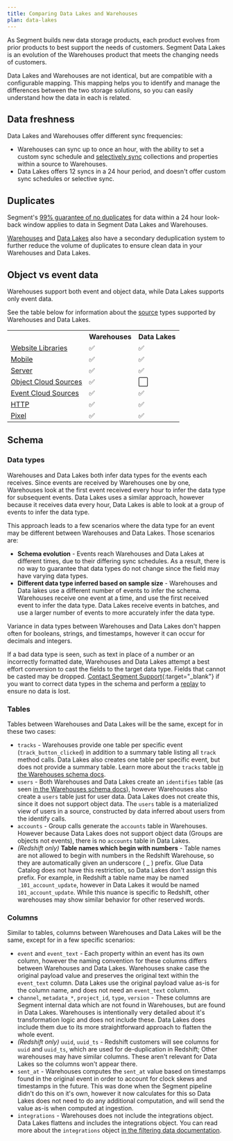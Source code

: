 ```yaml
---
title: Comparing Data Lakes and Warehouses
plan: data-lakes
---
```


As Segment builds new data storage products, each product evolves from prior products to best support the needs of customers. Segment Data Lakes is an evolution of the Warehouses product that meets the changing needs of customers.

Data Lakes and Warehouses are not identical, but are compatible with a configurable mapping. This mapping helps you to identify and manage the differences between the two storage solutions, so you can easily understand how the data in each is related.


## Data freshness

Data Lakes and Warehouses offer different sync frequencies:
- Warehouses can sync up to once an hour, with the ability to set a custom sync schedule and [selectively sync](/docs/connections/storage/warehouses/warehouse-syncs/#warehouse-selective-sync) collections and properties within a source to Warehouses.
- Data Lakes offers 12 syncs in a 24 hour period, and doesn't offer custom sync schedules or selective sync.

## Duplicates

Segment's [99% guarantee of no duplicates](/docs/guides/duplicate-data/) for data within a 24 hour look-back window applies to data in Segment Data Lakes and Warehouses.

[Warehouses](/docs/guides/duplicate-data/#warehouse-deduplication) and [Data Lakes](/docs/guides/duplicate-data/#data-lake-deduplication) also have a secondary deduplication system to further reduce the volume of duplicates to ensure clean data in your Warehouses and Data Lakes.

## Object vs event data

Warehouses support both event and object data, while Data Lakes supports only event data.

See the table below for information about the [source](/docs/connections/sources/) types supported by Warehouses and Data Lakes.

<table>
<tr>
    <th></th>
    <th>Warehouses</th>
    <th>Data Lakes</th>
</tr>
<tr>
    <td><a href="/docs/connections/sources/#website-libraries">Website Libraries</a></td>
    <td>✅</td>
    <td>✅</td>
</tr>
<tr>
    <td><a href="/docs/connections/sources/#mobile">Mobile</a></td>
    <td>✅</td>
    <td>✅</td>
</tr>
<tr>
    <td><a href="/docs/connections/sources/#server">Server</a></td>
    <td>✅</td>
    <td>✅</td>
</tr>
<tr>
    <td><a href="/docs/connections/sources/#object-cloud-sources">Object Cloud Sources</a></td>
    <td>✅</td>
    <td>⬜️</td>
</tr>
<tr>
    <td><a href="/docs/connections/sources/#event-cloud-sources">Event Cloud Sources</a></td>
    <td>✅</td>
    <td>✅</td>
</tr>
<tr>
    <td><a href="/docs/connections/sources/#http">HTTP</a></td>
    <td>✅</td>
    <td>✅</td>
</tr>
<tr>
    <td><a href="/docs/connections/sources/#pixel">Pixel</a></td>
    <td>✅</td>
    <td>✅</td>
</tr>
</table>


## Schema

### Data types

Warehouses and Data Lakes both infer data types for the events each receives. Since events are received by Warehouses one by one, Warehouses look at the first event received every hour to infer the data type for subsequent events. Data Lakes uses a similar approach, however because it receives data every hour, Data Lakes is able to look at a group of events to infer the data type.

This approach leads to a few scenarios where the data type for an event may be different between Warehouses and Data Lakes. Those scenarios are:

- **Schema evolution** - Events reach Warehouses and Data Lakes at different times, due to their differing sync schedules. As a result, there is no way to guarantee that data types do not change since the field may have varying data types.
- **Different data type inferred based on sample size** - Warehouses and Data lakes use a different number of events to infer the schema. Warehouses receive one event at a time, and use the first received event to infer the data type. Data Lakes receive events in batches, and use a larger number of events to more accurately infer the data type.

Variance in data types between Warehouses and Data Lakes don't happen often for booleans, strings, and timestamps, however it can occur for decimals and integers.

If a bad data type is seen, such as text in place of a number or an incorrectly formatted date, Warehouses and Data Lakes attempt a best effort conversion to cast the fields to the target data type. Fields that cannot be casted may be dropped. [Contact Segment Support](https://segment.com/contact){:target="_blank"} if you want to correct data types in the schema and perform a [replay](/docs/guides/what-is-replay/) to ensure no data is lost.


### Tables

Tables between Warehouses and Data Lakes will be the same, except for in these two cases:

- `tracks` - Warehouses provide one table per specific event (`track_button_clicked`) in addition to a summary table listing all `track` method calls. Data Lakes also creates one table per specific event, but does not provide a summary table. Learn more about the `tracks` table [in the Warehouses schema docs](/docs/connections/storage/warehouses/schema/).
- `users` - Both Warehouses and Data Lakes create an  `identifies` table (as seen [in the Warehouses schema docs](/docs/connections/storage/warehouses/schema/)), however Warehouses also create a `users` table just for user data.  Data Lakes does not create this, since it does not support object data. The `users` table is a materialized view of users in a source, constructed by data inferred about users from the identify calls.
- `accounts` - Group calls generate the `accounts` table in Warehouses. However because Data Lakes does not support object data (Groups are objects not events), there is no `accounts` table in Data Lakes.
- *(Redshift only)* **Table names which begin with numbers** - Table names are not allowed to begin with numbers in the Redshift Warehouse, so they are automatically given an underscore ( _ ) prefix. Glue Data Catalog does not have this restriction, so Data Lakes don't assign this prefix. For example, in Redshift a table name may be named `_101_account_update`, however in Data Lakes it would be named `101_account_update`. While this nuance is specific to Redshift, other warehouses may show similar behavior for other reserved words.


### Columns

Similar to tables, columns between Warehouses and Data Lakes will be the same, except for in a few specific scenarios:

- `event` and `event_text` - Each property within an event has its own column, however the naming convention for these columns differs between Warehouses and Data Lakes. Warehouses snake case the original payload value and preserves the original text within the `event_text` column. Data Lakes use the original payload value as-is for the column name, and does not need an `event_text` column.
- `channel`, `metadata_*`, `project_id`, `type`, `version` - These columns are Segment internal data which are not found in Warehouses, but are found in Data Lakes. Warehouses is intentionally very detailed about it's transformation logic and does not include these. Data Lakes does include them due to its more straightforward approach to flatten the whole event.
- *(Redshift only)* `uuid`, `uuid_ts` - Redshift customers will see columns for `uuid` and `uuid_ts`, which are used for de-duplication in Redshift; Other warehouses may have similar columns. These aren't relevant for Data Lakes so the columns won't appear there.
- `sent_at` - Warehouses computes the `sent_at` value based on timestamps found in the original event in order to account for clock skews and timestamps in the future. This was done when the Segment pipeline didn't do this on it's own, however it now calculates for this so Data Lakes does not need to do any additional computation, and will send the value as-is when computed at ingestion.
- `integrations` - Warehouses does not include the integrations object.  Data Lakes flattens and includes the integrations object. You can read more about the `integrations` object [in the filtering data documentation](/docs/guides/filtering-data/#filtering-with-the-integrations-object).
